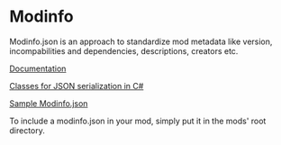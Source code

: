 # Modinfo
Modinfo.json is an approach to standardize mod metadata like version, incompabilities and dependencies, descriptions, creators etc.

[Documentation](https://github.com/anno-mods/Modinfo/blob/master/Documentation.txt)

[Classes for JSON serialization in C#](https://github.com/anno-mods/Modinfo/tree/master/serializableClasses)

[Sample Modinfo.json](https://github.com/anno-mods/Modinfo/blob/master/modinfo.json)

To include a modinfo.json in your mod, simply put it in the mods' root directory. 

